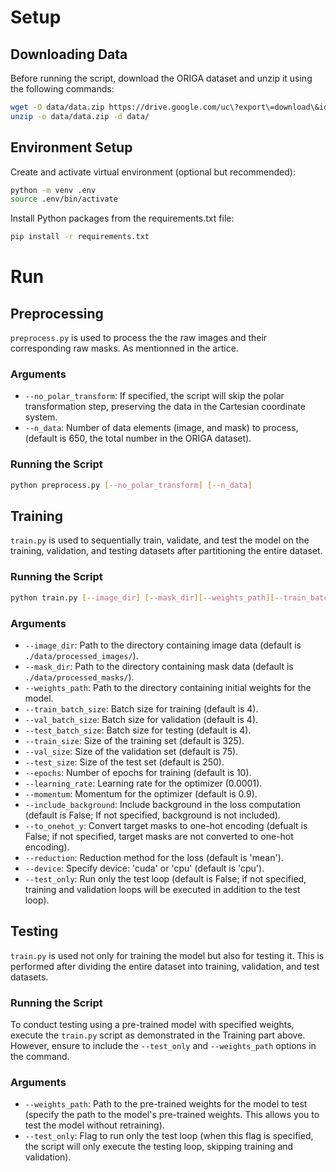 
# Setup

## Downloading Data

Before running the script, download the ORIGA dataset and unzip it using the following commands:

```bash
wget -O data/data.zip https://drive.google.com/uc\?export\=download\&id\=1svVhcxeeEFaEU-MlQSYH-madg6aYx2h6
unzip -o data/data.zip -d data/
```
## Environment Setup

Create and activate virtual environment (optional but recommended):

```bash
python -m venv .env
source .env/bin/activate
```

Install Python packages from the requirements.txt file:

```bash
pip install -r requirements.txt
```
# Run

## Preprocessing

`preprocess.py` is used to process the the raw images and their corresponding raw masks. As mentionned in the artice.

### Arguments
- `--no_polar_transform`: If specified, the script will skip the polar transformation step, preserving the data in the Cartesian coordinate system.
- `--n_data`: Number of data elements (image, and mask) to process, (default is 650, the total number in the ORIGA dataset).

### Running the Script

```bash
python preprocess.py [--no_polar_transform] [--n_data]
```

## Training

`train.py` is used to sequentially train, validate, and test the model on the training, validation, and testing datasets after partitioning the entire dataset.

### Running the Script

```bash
python train.py [--image_dir] [--mask_dir][--weights_path][--train_batch_size][--val_batch_size] [--test_batch_size] [--train_size][--val_size] [--test_size] [--epochs] [--learning_rate][--momentum][--include_background] [--to_onehot_y] [--reduction] [--device] [--test_only]
  ```

### Arguments
- `--image_dir`: Path to the directory containing image data (default is `./data/processed_images/`).
- `--mask_dir`: Path to the directory containing mask data (default is `./data/processed_masks/`).
- `--weights_path`: Path to the directory containing initial weights for the model.
- `--train_batch_size`: Batch size for training (default is 4).
- `--val_batch_size`: Batch size for validation (default is 4).
- `--test_batch_size`: Batch size for testing (default is 4).
- `--train_size`: Size of the training set (default is 325).
- `--val_size`: Size of the validation set (default is 75).
- `--test_size`: Size of the test set (default is 250).
- `--epochs`: Number of epochs for training (default is 10).
- `--learning_rate`: Learning rate for the optimizer (0.0001).
- `--momentum`: Momentum for the optimizer (default is 0.9).
- `--include_background`: Include background in the loss computation (default is False; If not specified, background is not included).
- `--to_onehot_y`: Convert target masks to one-hot encoding (defualt is False; if not specified, target masks are not converted to one-hot encoding).
- `--reduction`: Reduction method for the loss (default is 'mean').
- `--device`: Specify device: 'cuda' or 'cpu' (default is 'cpu').
- `--test_only`: Run only the test loop (default is False; if not specified, training and validation loops will be executed in addition to the test loop).

## Testing

`train.py` is used not only for training the model but also for testing it. This is performed after dividing the entire dataset into training, validation, and test datasets. 

### Running the Script

To conduct testing using a pre-trained model with specified weights, execute the `train.py` script as demonstrated in the Training part above. However, ensure to include the `--test_only` and `--weights_path` options in the command.

### Arguments

- `--weights_path`: Path to the pre-trained weights for the model to test (specify the path to the model's pre-trained weights. This allows you to test the model without retraining).
- `--test_only`: Flag to run only the test loop (when this flag is specified, the script will only execute the testing loop, skipping training and validation). 